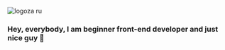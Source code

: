 ![logoza ru](https://user-images.githubusercontent.com/67102520/115915866-a10fcf80-a47c-11eb-8386-a18878063fbe.png)

### Hey, everybody, I am beginner front-end developer and just nice guy 👋

<!--
**desmond333/desmond333** is a ✨ _special_ ✨ repository because its `README.md` (this file) appears on your GitHub profile.

Here are some ideas to get you started:

- 🔭 I’m currently working on ...
- 🌱 I’m currently learning ...
- 👯 I’m looking to collaborate on ...
- 🤔 I’m looking for help with ...
- 💬 Ask me about ...
- 📫 How to reach me: ...
- 😄 Pronouns: ...
- ⚡ Fun fact: ...
-->
